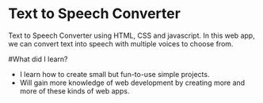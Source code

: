 # Text to Speech Converter
 Text to Speech Converter using HTML, CSS and javascript.
 In this web app, we can convert text into speech with multiple voices to choose from.

 #What did I learn?
 * I learn how to create small but fun-to-use simple projects.
 * Will gain more knowledge of web development by creating more and more of these kinds of web apps.
 

 
